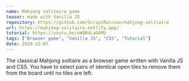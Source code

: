 ```yaml
---
name: Mahjong solitaire game
teaser: made with Vanilla JS
repository: https://github.com/ScriptRaccoon/mahjong-solitaire
url: https://mahjong-solitaire.netlify.app/
tutorial: https://youtu.be/oWDB4LaO4MU
tags: ["Browser game", "Vanilla JS", "CSS", "Tutorial"]
date: 2020-12-07
---
```


The classical Mahjong solitaire as a browser game written with Vanilla JS and CSS. You have to select pairs of identical open tiles to remove them from the board until no tiles are left.
